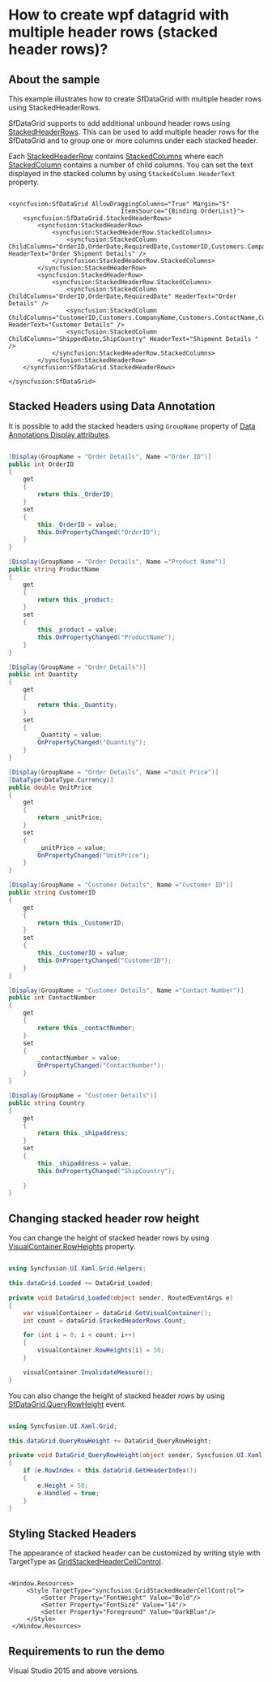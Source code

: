 # How to create wpf datagrid with multiple header rows (stacked header rows)?

## About the sample

This example illustrates how to create SfDataGrid with multiple header rows using StackedHeaderRows.

SfDataGrid supports to add additional unbound header rows using [StackedHeaderRows](http://help.syncfusion.com/cr/wpf/Syncfusion.UI.Xaml.Grid.StackedHeaderRows.html). This can be used to add multiple header rows for the SfDataGrid and to group one or more columns under each stacked header.

Each [StackedHeaderRow](http://help.syncfusion.com/cr/wpf/Syncfusion.UI.Xaml.Grid.StackedHeaderRow.html) contains [StackedColumns](https://help.syncfusion.com/cr/wpf/Syncfusion.UI.Xaml.Grid.StackedHeaderRow.html#Syncfusion_UI_Xaml_Grid_StackedHeaderRow_StackedColumns) where each [StackedColumn](http://help.syncfusion.com/cr/wpf/Syncfusion.UI.Xaml.Grid.StackedColumn.html) contains a number of child columns. You can set the text displayed in the stacked column by using `StackedColumn.HeaderText` property.

```Xaml

<syncfusion:SfDataGrid AllowDraggingColumns="True" Margin="5"
                               ItemsSource="{Binding OrderList}">
    <syncfusion:SfDataGrid.StackedHeaderRows>
        <syncfusion:StackedHeaderRow>
            <syncfusion:StackedHeaderRow.StackedColumns>
                <syncfusion:StackedColumn ChildColumns="OrderID,OrderDate,RequiredDate,CustomerID,Customers.CompanyName,Customers.ContactName,Customers.Phone,ShippedDate,ShipCountry" HeaderText="Order Shipment Details" />
            </syncfusion:StackedHeaderRow.StackedColumns>
        </syncfusion:StackedHeaderRow>
        <syncfusion:StackedHeaderRow>
            <syncfusion:StackedHeaderRow.StackedColumns>
                <syncfusion:StackedColumn ChildColumns="OrderID,OrderDate,RequiredDate" HeaderText="Order Details" />
                <syncfusion:StackedColumn ChildColumns="CustomerID,Customers.CompanyName,Customers.ContactName,Customers.Phone" HeaderText="Customer Details" />
                <syncfusion:StackedColumn ChildColumns="ShippedDate,ShipCountry" HeaderText="Shipment Details " />
            </syncfusion:StackedHeaderRow.StackedColumns>
        </syncfusion:StackedHeaderRow>
    </syncfusion:SfDataGrid.StackedHeaderRows>

</syncfusion:SfDataGrid>

```

## Stacked Headers using Data Annotation 

It is possible to add the stacked headers using `GroupName` property of [Data Annotations Display attributes](https://msdn.microsoft.com/en-us/library/system.componentmodel.dataannotations.displayattribute.aspx).

```c#

[Display(GroupName = "Order Details", Name ="Order ID")]
public int OrderID
{
    get
    {
        return this._OrderID;
    }
    set
    {
        this._OrderID = value;
        this.OnPropertyChanged("OrderID");
    }
}

[Display(GroupName = "Order Details", Name ="Product Name")]
public string ProductName
{
    get
    {
        return this._product;
    }
    set
    {
        this._product = value;
        this.OnPropertyChanged("ProductName");
    }
}

[Display(GroupName = "Order Details")]
public int Quantity
{
    get
    {
        return this._Quantity;
    }
    set
    {
        _Quantity = value;
        OnPropertyChanged("Quantity");
    }
}

[Display(GroupName = "Order Details", Name ="Unit Price")]
[DataType(DataType.Currency)]
public double UnitPrice
{
    get
    {
        return _unitPrice;
    }
    set
    {
        _unitPrice = value;
        OnPropertyChanged("UnitPrice");
    }
}

[Display(GroupName = "Customer Details", Name ="Customer ID")]
public string CustomerID
{
    get
    {
        return this._CustomerID;
    }
    set
    {
        this._CustomerID = value;
        this.OnPropertyChanged("CustomerID");
    }
}

[Display(GroupName = "Customer Details", Name ="Contact Number")]
public int ContactNumber
{
    get
    {
        return this._contactNumber;
    }
    set
    {
        _contactNumber = value;
        OnPropertyChanged("ContactNumber");
    }
}

[Display(GroupName = "Customer Details")]
public string Country
{
    get
    {
        return this._shipaddress;
    }
    set
    {
        this._shipaddress = value;
        this.OnPropertyChanged("ShipCountry");

    }
}

```

## Changing stacked header row height 

You can change the height of stacked header rows by using [VisualContainer.RowHeights](https://help.syncfusion.com/cr/wpf/Syncfusion.UI.Xaml.Grid.VisualContainer.html#Syncfusion_UI_Xaml_Grid_VisualContainer_RowHeights) property.

```c#

using Syncfusion.UI.Xaml.Grid.Helpers;

this.dataGrid.Loaded += DataGrid_Loaded;

private void DataGrid_Loaded(object sender, RoutedEventArgs e)
{
    var visualContainer = dataGrid.GetVisualContainer();
    int count = dataGrid.StackedHeaderRows.Count;

    for (int i = 0; i < count; i++)
    {
        visualContainer.RowHeights[i] = 50;
    }

    visualContainer.InvalidateMeasure();
}

```

You can also change the height of stacked header rows by using [SfDataGrid.QueryRowHeight](https://help.syncfusion.com/cr/wpf/Syncfusion.UI.Xaml.Grid.SfDataGrid.html) event.

```c#

using Syncfusion.UI.Xaml.Grid;

this.dataGrid.QueryRowHeight += DataGrid_QueryRowHeight;

private void DataGrid_QueryRowHeight(object sender, Syncfusion.UI.Xaml.Grid.QueryRowHeightEventArgs e)
{
    if (e.RowIndex < this.dataGrid.GetHeaderIndex())
    {
        e.Height = 50;
        e.Handled = true;
    }
}

```

## Styling Stacked Headers

The appearance of stacked header can be customized by writing style with TargetType as [GridStackedHeaderCellControl](http://help.syncfusion.com/cr/wpf/Syncfusion.UI.Xaml.Grid.GridStackedHeaderCellControl.html).

```Xaml

<Window.Resources>
     <Style TargetType="syncfusion:GridStackedHeaderCellControl">
         <Setter Property="FontWeight" Value="Bold"/>
         <Setter Property="FontSize" Value="14"/>
         <Setter Property="Foreground" Value="DarkBlue"/>
     </Style>
 </Window.Resources>

```

## Requirements to run the demo 

Visual Studio 2015 and above versions.

